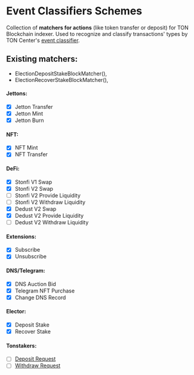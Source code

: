 # Event Classifiers Schemes

Collection of **matchers for actions** (like token transfer or deposit) for TON Blockchain indexer.
Used to recognize and classify transactions' types by TON Center's [event classifier](https://toncenter.com/api/v3/index.html#/events/api_v3_get_actions).

## Existing matchers:

- ElectionDepositStakeBlockMatcher(),
- ElectionRecoverStakeBlockMatcher(),

#### Jettons:
- [x] Jetton Transfer
- [x] Jetton Mint
- [x] Jetton Burn

#### NFT:
- [x] NFT Mint
- [x] NFT Transfer

#### DeFi:
- [x] Stonfi V1 Swap
- [x] Stonfi V2 Swap
- [ ] Stonfi V2 Provide Liquidity
- [ ] Stonfi V2 Withdraw Liquidity
- [x] Dedust V2 Swap
- [x] Dedust V2 Provide Liquidity
- [ ] Dedust V2 Withdraw Liquidity

#### Extensions:
- [x] Subscribe
- [x] Unsubscribe

#### DNS/Telegram:
- [x] DNS Auction Bid
- [x] Telegram NFT Purchase
- [x] Change DNS Record

#### Elector:
- [x] Deposit Stake
- [x] Recover Stake

#### Tonstakers:
- [ ] [Deposit Request](schemes/tonstakers-deposit-request.json)
- [ ] [Withdraw Request](schemes/tonstakers-withdraw-request.json)
